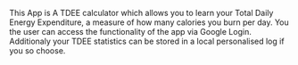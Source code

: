 This App is A TDEE calculator which allows you to learn your Total Daily Energy Expenditure, a measure of how many calories you burn per day. You the user can access the functionality of the app via Google Login. Additionaly your TDEE statistics can be stored in a local personalised log if you so choose. 

